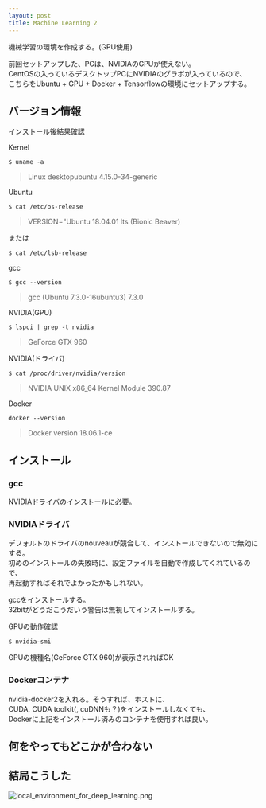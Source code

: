 ```yaml
---
layout: post
title: Machine Learning 2
---
```


機械学習の環境を作成する。(GPU使用)

前回セットアップした、PCは、NVIDIAのGPUが使えない。  
CentOSの入っているデスクトップPCにNVIDIAのグラボが入っているので、  
こちらをUbuntu + GPU + Docker + Tensorflowの環境にセットアップする。  

## バージョン情報

インストール後結果確認

Kernel
```
$ uname -a
```
> Linux desktopubuntu 4.15.0-34-generic

Ubuntu
```
$ cat /etc/os-release
```
> VERSION="Ubuntu 18.04.01 lts (Bionic Beaver)

または
```
$ cat /etc/lsb-release
```

gcc
```
$ gcc --version
```
> gcc (Ubuntu 7.3.0-16ubuntu3) 7.3.0

NVIDIA(GPU)
```
$ lspci | grep -t nvidia
```
> GeForce GTX 960

NVIDIA(ドライバ)
```
$ cat /proc/driver/nvidia/version
```
> NVIDIA UNIX x86_64 Kernel Module  390.87

Docker
```
docker --version
```
> Docker version 18.06.1-ce

## インストール

### gcc
NVIDIAドライバのインストールに必要。  

### NVIDIAドライバ

デフォルトのドライバのnouveauが競合して、インストールできないので無効にする。  
初めのインストールの失敗時に、設定ファイルを自動で作成してくれているので、  
再起動すればそれでよかったかもしれない。

gccをインストールする。  
32bitがどうだこうだいう警告は無視してインストールする。

GPUの動作確認
```
$ nvidia-smi
```
GPUの機種名(GeForce GTX 960)が表示されればOK

### Dockerコンテナ

nvidia-docker2を入れる。そうすれば、ホストに、  
CUDA, CUDA toolkit(, cuDNNも？)をインストールしなくても、  
Dockerに上記をインストール済みのコンテナを使用すれば良い。

## 何をやってもどこかが合わない

## 結局こうした

![local_environment_for_deep_learning.png](/assets/images/local_environment_for_deep_learning.png)
